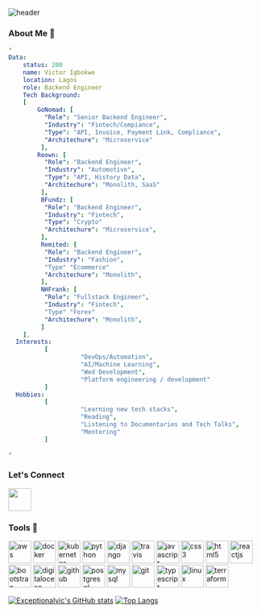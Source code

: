 ![header](https://capsule-render.vercel.app/api?type=wave&color=auto&height=300&section=header&text=Hello%20Everyone👋&fontSize=90)
### About Me 👋
```yaml
*
Data:
    status: 200
    name: Victor Igbokwe
    location: Lagos
    role: Backend Engineer
    Tech Background:
    [
        GoNomad: [
          "Role": "Senior Backend Engineer",
          "Industry": "Fintech/Compiance",
          "Type": "API, Invoice, Payment Link, Compliance",
          "Architechure": "Microservice"
         ],
        Reown: [
          "Role": "Backend Engineer",
          "Industry": "Automotive",
          "Type": "API, History Data",
          "Architechure": "Monolith, SaaS"
         ],
         BFundz: [
          "Role": "Backend Engineer",
          "Industry": "Fintech",
          "Type": "Crypto"
          "Architechure": "Microservice",
         ],
         Remited: [
          "Role": "Backend Engineer",
          "Industry": "Fashion",
          "Type" "Ecommerce"
          "Architechure": "Monolith",
         ],
         NHFrank: [
          "Role": "Fullstack Engineer",
          "Industry": "Fintech",
          "Type" "Forex"
          "Architechure": "Monolith",
         ]
    ],
  Interests: 
          [
                    "DevOps/Automation",
                    "AI/Machine Learning",
                    "Wed Development",
                    "Platform engineering / development"
          ]
  Hobbies:
          [
                    "Learning new tech stacks",
                    "Reading",
                    "Listening to Documentaries and Tech Talks",
                    "Mentoring"
          ]
    
*
```
### Let's Connect
<a href="https://www.linkedin.com/in/victor-igbokwe-39bb5973/"><img src="https://user-images.githubusercontent.com/17482989/224701420-e1ad97db-c7c3-4858-9c4f-b23f9ce7b6a6.png" width="45" height="45"></a>
### Tools 🚀
<p align="left">
<img src="https://cdn.jsdelivr.net/gh/devicons/devicon/icons/amazonwebservices/amazonwebservices-original-wordmark.svg" alt="aws" width="45" height="45"/>
<img src="https://cdn.jsdelivr.net/gh/devicons/devicon/icons/docker/docker-original-wordmark.svg" alt="docker" width="45" height="45"/>
<img src="https://cdn.jsdelivr.net/gh/devicons/devicon/icons/kubernetes/kubernetes-plain-wordmark.svg" alt="kubernetes" width="45" height="45"/>
<img src="https://cdn.jsdelivr.net/gh/devicons/devicon/icons/python/python-original-wordmark.svg" alt="python" width="45" height="45"/>
<img src="https://cdn.jsdelivr.net/gh/devicons/devicon/icons/django/django-plain-wordmark.svg" alt="django" width="45" height="45"/>
<img src="https://cdn.jsdelivr.net/gh/devicons/devicon/icons/travis/travis-plain-wordmark.svg" alt="travis" width="45" height="45"/>
<img src="https://cdn.jsdelivr.net/gh/devicons/devicon/icons/javascript/javascript-original.svg" alt="javascript" width="45" height="45"/>
<img src="https://cdn.jsdelivr.net/gh/devicons/devicon/icons/css3/css3-original.svg" alt="css3" width="45" height="45"/>
<img src="https://cdn.jsdelivr.net/gh/devicons/devicon/icons/html5/html5-original-wordmark.svg" alt="html5" width="45" height="45"/>
<img src="https://cdn.jsdelivr.net/gh/devicons/devicon/icons/react/react-original-wordmark.svg" alt="reactjs" width="45" height="45"/>
<img src="https://cdn.jsdelivr.net/gh/devicons/devicon/icons/bootstrap/bootstrap-plain-wordmark.svg" alt="bootstrap" width="45" height="45"/>
<img src="https://cdn.jsdelivr.net/gh/devicons/devicon/icons/digitalocean/digitalocean-original-wordmark.svg" alt="digitalocean" width="45" height="45"/>
<img src="https://cdn.jsdelivr.net/gh/devicons/devicon/icons/github/github-original-wordmark.svg" alt="github" width="45" height="45"/>
<img src="https://cdn.jsdelivr.net/gh/devicons/devicon/icons/postgresql/postgresql-original-wordmark.svg" alt="postgresql" width="45" height="45"/>
<img src="https://cdn.jsdelivr.net/gh/devicons/devicon/icons/mysql/mysql-original-wordmark.svg" alt="mysql" width="45" height="45"/>
<img src="https://cdn.jsdelivr.net/gh/devicons/devicon/icons/git/git-original-wordmark.svg" alt="git" width="45" height="45"/>
<img src="https://cdn.jsdelivr.net/gh/devicons/devicon/icons/typescript/typescript-plain.svg" alt="typescript" width="45" height="45"/>
<img src="https://cdn.jsdelivr.net/gh/devicons/devicon/icons/linux/linux-original.svg" alt="linux" width="45" height="45"/>
<img src="https://cdn.jsdelivr.net/gh/devicons/devicon/icons/terraform/terraform-original.svg" alt="terraform" width="45" height="45"/>

</p>

[![Exceptionalvic's GitHub stats](https://github-readme-stats.vercel.app/api?username=exceptionalvic&count_private=true&show_icons=true&theme=radical&hide=stars,contribs)](https://github.com/exceptionalvic/github-readme-stats)
[![Top Langs](https://github-readme-stats.vercel.app/api/top-langs/?username=exceptionalvic&layout=compact&hide_progress=true)](https://github.com/exceptionalvic/github-readme-stats)
          
<!--
**exceptionalvic/exceptionalvic** is a ✨ _special_ ✨ repository because its `README.md` (this file) appears on your GitHub profile.

Here are some ideas to get you started:

- 🔭 I’m currently working on ...
- 🌱 I’m currently learning ...
- 👯 I’m looking to collaborate on ...
- 🤔 I’m looking for help with ...
- 💬 Ask me about ...
- 📫 How to reach me: ...
- 😄 Pronouns: ...
- ⚡ Fun fact: ...
-->

